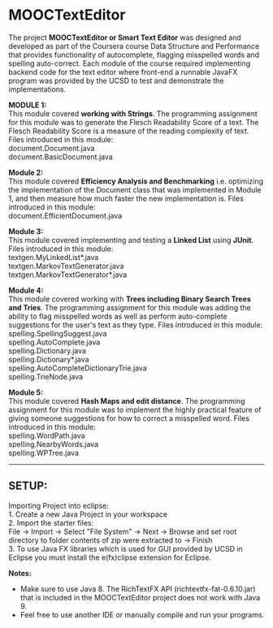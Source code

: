 # MOOCTextEditor   

The project **MOOCTextEditor or Smart Text Editor** was designed and developed as part of the Coursera course Data Structure and Performance that provides functionality of autocomplete, flagging misspelled words and spelling auto-correct. Each module of the course required implementing backend code for the text editor where front-end a runnable JavaFX program was provided by the UCSD to test and demonstrate the implementations.   

**MODULE 1:**   
  This module covered **working with Strings**. The programming assignment for this module was to generate the Flesch Readability Score of a text. The Flesch Readability Score is a measure of the reading complexity of text. Files introduced in this module:   
document.Document.java   
document.BasicDocument.java   

**Module 2:**   
  This module covered **Efficiency Analysis and Benchmarking** i.e. optimizing the implementation of the Document class that was implemented in Module 1, and then measure how much faster the new implementation is. Files introduced in this module:   
document.EfficientDocument.java   

**Module 3:**   
  This module covered implementing and testing a **Linked List** using **JUnit**. Files introduced in this module:   
textgen.MyLinkedList*.java   
textgen.MarkovTextGenerator.java    
textgen.MarkovTextGenerator*.java   

**Module 4:**   
  This module covered working with **Trees including Binary Search Trees and Tries**. The programming assignment for this module was adding the ability to flag misspelled words as well as perform auto-complete suggestions for the user's text as they type. Files introduced in this module:   
spelling.SpellingSuggest.java   
spelling.AutoComplete.java    
spelling.Dictionary.java   
spelling.Dictionary*.java   
spelling.AutoCompleteDictionaryTrie.java   
spelling.TrieNode.java    

**Module 5:**   
  This module covered **Hash Maps and edit distance**. The programming assignment for this module was to implement the highly practical feature of giving someone suggestions for how to correct a misspelled word. Files introduced in this module:   
spelling.WordPath.java   
spelling.NearbyWords.java   
spelling.WPTree.java   

----------------------------------------------------------------------------------------------------------------------------------------
   
## SETUP:   
Importing Project into eclipse:    
	1. Create a new Java Project in your workspace   
	2. Import the starter files:   
	  File -> Import -> Select "File System" -> Next -> Browse and set root directory to folder contents of zip were extracted to -> Finish   
  3. To use Java FX libraries which is used for GUI provided by UCSD in Eclipse you must install the e(fx)clipse extension for Eclipse. 

**Notes:**
* Make sure to use Java 8. The RichTextFX API (richtextfx-fat-0.6.10.jar) that is included in the MOOCTextEditor project does not work with Java 9.   
* Feel free to use another IDE or manually compile and run your programs.   
